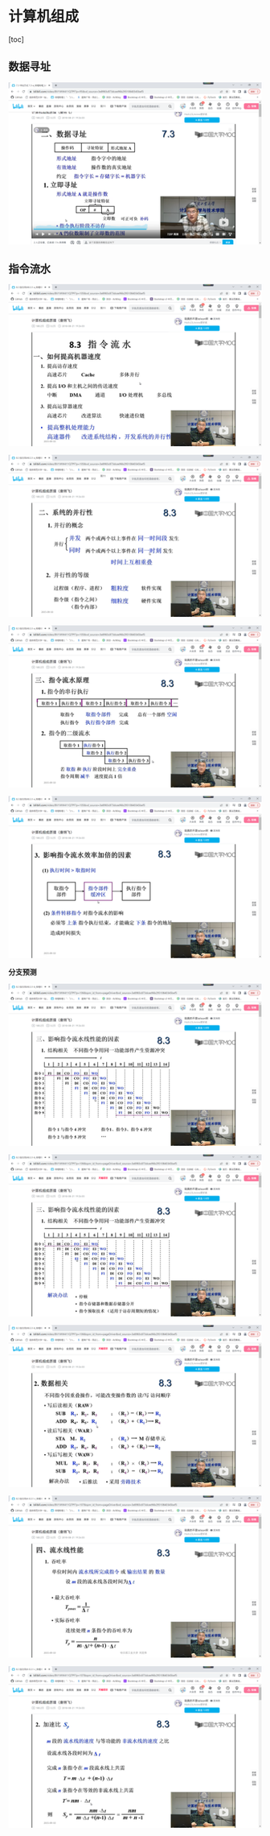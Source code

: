 # 计算机组成

[toc]

## 数据寻址

![image-20221101215701988](assets/image-20221101215701988.png)

## 指令流水

![image-20221101220022156](assets/image-20221101220022156.png)

![image-20221101220210050](assets/image-20221101220210050.png)

![image-20221101220542329](assets/image-20221101220542329.png)

![image-20221101220743302](assets/image-20221101220743302.png)

**分支预测**

![image-20221101221223282](assets/image-20221101221223282.png)

![image-20221101221335756](assets/image-20221101221335756.png)

![image-20221101221743608](assets/image-20221101221743608.png)

![image-20221101222200956](assets/image-20221101222200956.png)

![image-20221101222317195](assets/image-20221101222317195.png)

